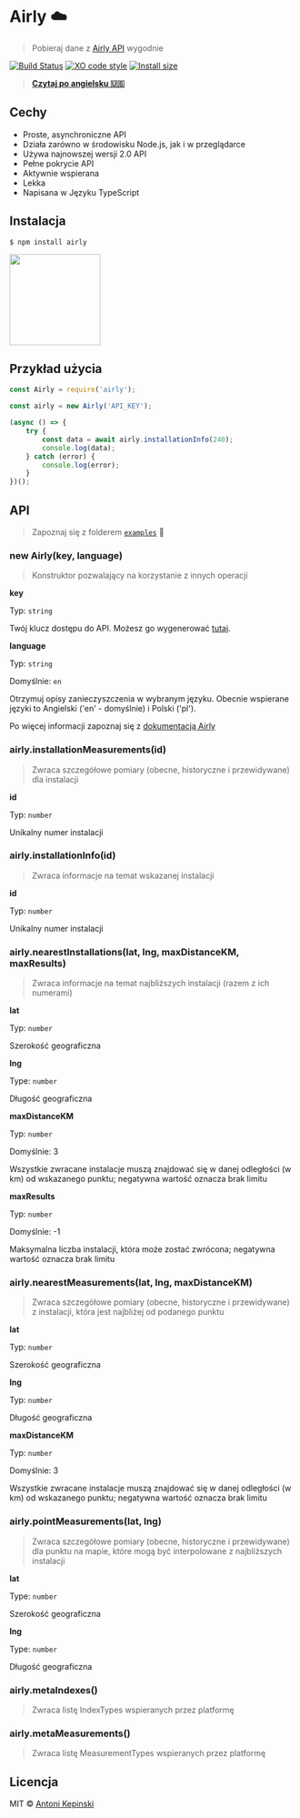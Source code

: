 # Airly :cloud:

> Pobieraj dane z [Airly API](https://developer.airly.eu/docs) wygodnie

[![Build Status](https://travis-ci.org/xxczaki/airly.svg?branch=master)](https://travis-ci.org/xxczaki/airly) 
[![XO code style](https://img.shields.io/badge/code_style-XO-5ed9c7.svg)](https://github.com/xojs/xo) 
[![Install size](https://packagephobia.now.sh/badge?p=airly)](https://packagephobia.now.sh/result?p=airly)

> [**Czytaj po angielsku 🇺🇸**](https://github.com/xxczaki/airly/blob/master/readme.md)

## Cechy

* Proste, asynchroniczne API
* Działa zarówno w środowisku Node.js, jak i w przeglądarce
* Używa najnowszej wersji 2.0 API
* Pełne pokrycie API
* Aktywnie wspierana
* Lekka
* Napisana w Języku TypeScript

## Instalacja

```
$ npm install airly
```

<a href="https://www.patreon.com/akepinski">
	<img src="https://c5.patreon.com/external/logo/become_a_patron_button@2x.png" width="160">
</a>


## Przykład użycia

```js
const Airly = require('airly');

const airly = new Airly('API_KEY');

(async () => {
	try {
		const data = await airly.installationInfo(240);
		console.log(data);
	} catch (error) {
		console.log(error);
	}
})();
```


## API

> Zapoznaj się z folderem [`examples`](https://github.com/xxczaki/airly/tree/master/examples) :rocket:

### new Airly(key, language)

> Konstruktor pozwalający na korzystanie z innych operacji

**key**

Typ: `string`

Twój klucz dostępu do API. Możesz go wygenerować [tutaj](https://developer.airly.eu/).

**language**

Typ: `string`

Domyślnie: `en`

Otrzymuj opisy zanieczyszczenia w wybranym języku. Obecnie wspierane języki to Angielski ('en' - domyślnie) i Polski ('pl').

Po więcej informacji zapoznaj się z [dokumentacją Airly](https://developer.airly.eu/docs#general.language)

### airly.installationMeasurements(id)

> Zwraca szczegółowe pomiary (obecne, historyczne i przewidywane) dla instalacji

**id**

Typ: `number`

Unikalny numer instalacji

### airly.installationInfo(id)

> Zwraca informacje na temat wskazanej instalacji

**id**

Typ: `number`

Unikalny numer instalacji

### airly.nearestInstallations(lat, lng, maxDistanceKM, maxResults)

> Zwraca informacje na temat najbliższych instalacji (razem z ich numerami)

**lat**

Typ: `number`

Szerokość geograficzna

**lng**

Type: `number`

Długość geograficzna

**maxDistanceKM**

Typ: `number`

Domyślnie: 3

Wszystkie zwracane instalacje muszą znajdować się w danej odległości (w km) od wskazanego punktu; negatywna wartość oznacza brak limitu

**maxResults**

Typ: `number`

Domyślnie: -1

Maksymalna liczba instalacji, która może zostać zwrócona; negatywna wartość oznacza brak limitu

### airly.nearestMeasurements(lat, lng, maxDistanceKM)

> Zwraca szczegółowe pomiary (obecne, historyczne i przewidywane) z instalacji, która jest najbliżej od podanego punktu

**lat**

Typ: `number`

Szerokość geograficzna

**lng**

Typ: `number`

Długość geograficzna

**maxDistanceKM**

Typ: `number`

Domyślnie: 3

Wszystkie zwracane instalacje muszą znajdować się w danej odległości (w km) od wskazanego punktu; negatywna wartość oznacza brak limitu

### airly.pointMeasurements(lat, lng)

> Zwraca szczegółowe pomiary (obecne, historyczne i przewidywane) dla punktu na mapie, które mogą być interpolowane z najbliższych instalacji

**lat**

Type: `number`

Szerokość geograficzna

**lng**

Type: `number`

Długość geograficzna

### airly.metaIndexes()

> Zwraca listę IndexTypes wspieranych przez platformę

### airly.metaMeasurements()

> Zwraca listę MeasurementTypes wspieranych przez platformę

## Licencja

MIT © [Antoni Kepinski](https://kepinski.me)
